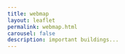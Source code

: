 ```yaml
---
title: webmap
layout: leaflet
permalink: webmap.html
carousel: false
description: important buildings...
---
```



